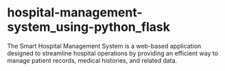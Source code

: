 # hospital-management-system_using-python_flask
The Smart Hospital Management System is a web-based application designed to streamline hospital operations by providing an efficient way to manage patient records, medical histories, and related data.
